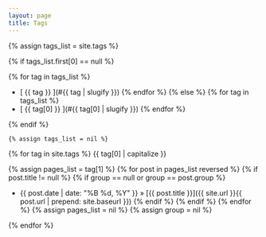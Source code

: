```yaml
---
layout: page
title: Tags
---
```


{% assign tags_list = site.tags %}

{% if tags_list.first[0] == null %}

{% for tag in tags_list %}
  * [ {{ tag }} ](#{{ tag | slugify }})
{% endfor %}
{% else %}
{% for tag in tags_list %}
  * [ {{ tag[0] }} ](#{{ tag[0] | slugify }})
{% endfor %}

{% endif %}
    
    {% assign tags_list = nil %}

{% for tag in site.tags  %}
 <a name="{{ tag[0] | slugify }}">{{ tag[0] | capitalize }}</a>

{% assign pages_list = tag[1] %}
{% for post in pages_list reversed %}
{% if post.title != null %}
{% if group == null or group == post.group %}
  * {{ post.date | date: "%B %d, %Y" }} &raquo; [{{ post.title }}]({{ site.url }}{{ post.url | prepend: site.baseurl }})
{% endif %}
{% endif %}
{% endfor %}
{% assign pages_list = nil %}
{% assign group = nil %}

{% endfor %}